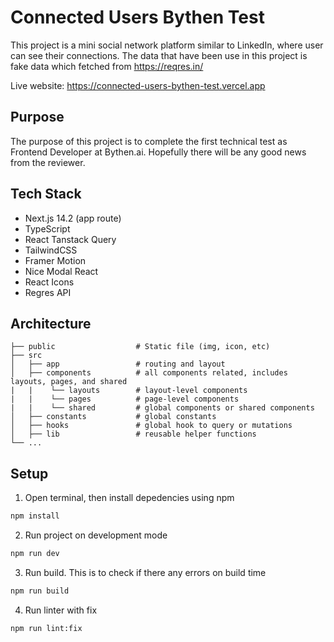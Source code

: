 # Connected Users Bythen Test
This project is a mini social network platform similar to LinkedIn, where user can see their connections.
The data that have been use in this project is fake data which fetched from https://reqres.in/

Live website: https://connected-users-bythen-test.vercel.app

## Purpose
The purpose of this project is to complete the first technical test as Frontend Developer at Bythen.ai. 
Hopefully there will be any good news from the reviewer.

## Tech Stack
- Next.js 14.2 (app route)
- TypeScript
- React Tanstack Query
- TailwindCSS
- Framer Motion
- Nice Modal React
- React Icons
- Regres API

## Architecture
```
├── public                  # Static file (img, icon, etc)
├── src
│   ├── app                 # routing and layout
│   ├── components          # all components related, includes layouts, pages, and shared   
|   |    └── layouts        # layout-level components
|   |    └── pages          # page-level components
|   |    └── shared         # global components or shared components
│   ├── constants           # global constants
│   ├── hooks               # global hook to query or mutations
│   ├── lib                 # reusable helper functions
└── ...
```

## Setup
1. Open terminal, then install depedencies using npm
```bash
npm install
```

2. Run project on development mode
```bash
npm run dev
```

3. Run build. This is to check if there any errors on build time
```bash
npm run build
```

4. Run linter with fix
```bash
npm run lint:fix
```

